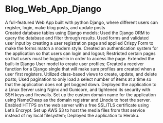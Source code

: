 # Blog_Web_App_Django
A full-featured Web App built with python Django, where different users can register, login, make blog posts, and update posts                                                                                                                                                              
Created database tables using Django models; Used the Django ORM to query the database and filter through results.
Used forms and validated user input by creating a user registration page and applied Crispy Form to make the forms match a modern style.
Created an authentication system for the application so that users can login and logout; Restricted certain pages so that users must be logged-in in order to access the page.
Extended the built-in Django User model to create user profiles; Created a receiver function for a Django single that will make sure profiles are created when a user first registers.
Utilized class-based views to create, update, and delete posts; Used pagination to only load a select number of items at a time so that the application does not get bogged down.
Deployed the application to a Linux Server using Nginx and Gunicorn, and tightened its security with SSH keys and firewalls.
Set up the custom domain name for the application using NameCheap as the domain registrar and Linode to host the server.
Enabled HTTPS on the web server with a free SSL/TLS certificate using Let’s Encrypt.
Set up AWS S3 to host the media files from that service instead of my local filesystem; Deployed the application to Heroku.
